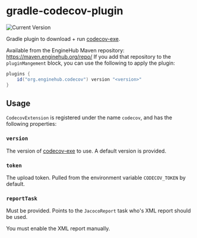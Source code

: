 gradle-codecov-plugin
=====================

![Current Version](https://img.shields.io/maven-metadata/v?metadataUrl=http%3A%2F%2Fmaven.enginehub.org%2Frepo%2Forg%2Fenginehub%2Fgradle%2Fgradle-codecov-plugin%2Fmaven-metadata.xml&style=flat-square)

Gradle plugin to download + run [codecov-exe].

Available from the EngineHub Maven repository: https://maven.enginehub.org/repo/
If you add that repository to the `pluginMangement` block, you can use the following
to apply the plugin:

```gradle
plugins {
    id("org.enginehub.codecov") version "<version>"
}
```

## Usage
`CodecovExtension` is registered under the name `codecov`, and has the following properties:

### `version`
The version of [codecov-exe] to use. A default version is provided.

### `token`
The upload token. Pulled from the environment variable `CODECOV_TOKEN` by default.

### `reportTask`
Must be provided. Points to the `JacocoReport` task who's XML report should be used.

You must enable the XML report manually.

[codecov-exe]: https://github.com/codecov/codecov-exe

